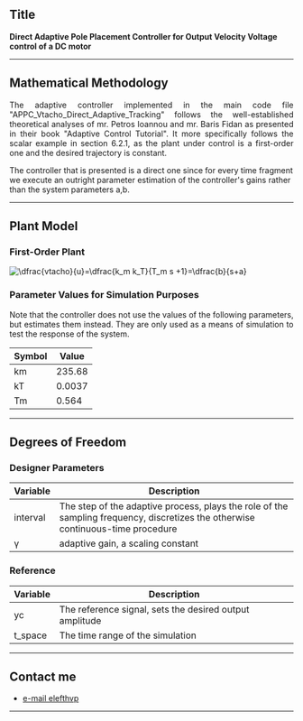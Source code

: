 
## Title
<b>Direct Adaptive Pole Placement Controller for Output Velocity Voltage control of a DC motor </b>

---

## Mathematical Methodology 
<p align=justify>
The adaptive controller implemented in the main code file "APPC_Vtacho_Direct_Adaptive_Tracking" follows the well-established theoretical analyses of mr. Petros Ioannou and mr. Baris Fidan as presented in their book "Adaptive Control Tutorial".
It more specifically follows the scalar example in section 6.2.1, as the plant under control is a first-order one and the desired trajectory is constant.
<br>
</p>
The controller that is presented is a direct one since for every time fragment we execute an outright parameter estimation of the controller's gains rather than the system parameters a,b. 
<br>
</p>

---

## Plant Model
### First-Order Plant 
<img src="https://latex.codecogs.com/gif.latex?\bg_white&space;\dfrac{vtacho}{u}=\dfrac{k_m&space;k_T}{T_m&space;s&space;&plus;1}=\dfrac{b}{s&plus;a}" title="\dfrac{vtacho}{u}=\dfrac{k_m k_T}{T_m s +1}=\dfrac{b}{s+a}" />

### Parameter Values for Simulation Purposes 
<p align=justify>
Note that the controller does not use the values of the following parameters, but estimates them instead. They are only used as a means of simulation to test the response of the system.<br>
</p>

| Symbol | Value|
|------|-------------|
| km |235.68|
| kT | 0.0037|
| Tm | 0.564|

---

## Degrees of Freedom
### Designer Parameters
| Variable| Description |
|------|-------------|
| interval| The step of the adaptive process, plays the role of the sampling frequency, discretizes the otherwise continuous-time procedure|
| γ | adaptive gain, a scaling constant|

### Reference 
| Variable| Description |
|------|-------------|                         
| yc   | The reference signal, sets the desired output amplitude|
|t_space| The time range of the simulation |

---


## Contact me

- [e-mail elefthvp](mailto:el.papaioannou.96@gmail.com "el.papaioannou.96@gmail.com")

---
